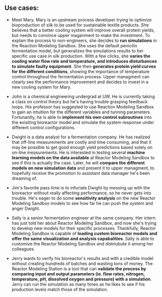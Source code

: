 ## Use cases:

- Meet Mary. Mary is an upstream process developer trying to optimize bioproduction of silk to be used for sustainable textile products. She believes that a better cooling system will improve overall protein yields, but needs to convince upper maganment to make the investment. To explain the process to non-engineers, she decides to __run simulations__ in the Reaction Modeling Sandbox. She uses the default penicilin fermentation model, but generalizes the simulations results to her specific use case in silk production. With a few clicks, she __varies the cooling water flow rate and temperature, and introduces disturbances to simulate faulty equipment__. She then __generates protein yield curves for the different conditions__, showing the importance of temperature control throughout the fermentation process. Upper managment can clearly see the performance improvement and decides to invest in a new cooling system for Mary.

- John is a chemical engineering undergrad at UW. He is currently taking a class on control theory but he's having trouble grasping feedback loops. His professor has suggested to use Reaction Modeling Sandbox to gain an intuition for the different variables and tunning parameters. Fortunantly, he is able to __implement his own control subroutines__ into the exisiting bioreactor model and simulate the system response under different control configurations.

- Dwight is a data analyst for a fermentation company. He has realized that off-line measurements are costly and time consuming, and that it may be possible to get good enough yield predictions based solely on on-line measurements. He is interested in testing several __machine learning models on the data available__ at Reactor Modeling Sandbox to see if this is actually the case. Later, he will __compare the different models on new simulation data__ and present it to upper managment, to hopefully receive the promotion to assistant data manager he's been dreaming of. 

- Jim's favorite pass time is to infuriate Dwight by messing up with the bioreactor without really affecting performance, so he never gets into trouble. He's eager to do some __sensitivity analysis__ on the new Reactor Modeling Sandbox models to see how far he can push the system and anger Dwight.

- Sally is a senior fermentation engineer at the same company. Her intern has just told her about Reactor Modeling Sandbox, and now she's trying to develop new models for their specific processes. Thankfully, Reactor Modeling Sandbox is capable of __loading custom bioreactor models and offer the same visualization and analysis capabalities__. Sally is able to customize the Reactor Modeling Sandbox and distriubute it among her colleagues.

- Jerry wants to verify his bioreactor's results and with a credible model without creating hundreds of batches and wasting tons of money. The Reactor Modeling Station is a tool that can __validate the process by comparing input and output parameters (ie. flow rates, nitrogen, temperature, pH, dissolved oxygen and pressure) with a simulation__. Jerry can run the simulation as many times as he likes to see if his production levels match those of the simulation.
